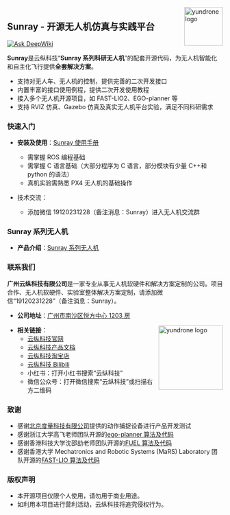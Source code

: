 <img src="https://pic1.imgdb.cn/item/67ceabf3066befcec6e26c76.png" alt="yundrone logo" align="right" height="90" />

## Sunray - 开源无人机仿真与实践平台

[![Ask DeepWiki](https://deepwiki.com/badge.svg)](https://deepwiki.com/GrooveWJH/Sunray)

**Sunray**是云纵科技“**Sunray 系列科研无人机**”的配套开源代码，为无人机智能化和自主化飞行提供**全套解决方案**。

- 支持对无人车、无人机的控制，提供完善的二次开发接口
- 内置丰富的接口使用例程，提供二次开发使用教程
- 接入多个无人机开源项目，如 FAST-LIO2、EGO-planner 等
- 支持 RVIZ 仿真、Gazebo 仿真及真实无人机平台实验，满足不同科研需求

### 快速入门

- **安装及使用**：[Sunray 使用手册](https://wiki.yundrone.cn/docs/sunray)

  - 需掌握 ROS 编程基础
  - 需掌握 C 语言基础（大部分程序为 C 语言，部分模块有少量 C++和 python 的语法）
  - 真机实验需熟悉 PX4 无人机的基础操作

- 技术交流：
  - 添加微信 19120231228（备注消息：Sunray）进入无人机交流群

### Sunray 系列无人机

- **产品介绍**：[Sunray 系列无人机](https://www.wolai.com/yundrone/sfnSkzUJj1ftvYTgzqZ3Eh)

### 联系我们

**广州云纵科技有限公司**是一家专业从事无人机软硬件和解决方案定制的公司。项目合作、无人机软硬件、实验室整体解决方案定制，请添加微信“19120231228”（备注消息：Sunray）。

- **公司地址**：[广州市南沙区悦方中心 1203 房](https://map.baidu.com/poi/%E5%B9%BF%E5%B7%9E%E4%BA%91%E7%BA%B5%E7%A7%91%E6%8A%80%E6%9C%89%E9%99%90%E5%85%AC%E5%8F%B8/@12635819.79948515,2593492.005733868,19z?uid=32c1e91366ffdbb7ad045788&ugc_type=3&ugc_ver=1&device_ratio=1&compat=1&pcevaname=pc4.1&querytype=detailConInfo&da_src=shareurl)

<img src="https://resource-wangsu.helplook.net/docker_production/5n3bi9/article/yEz5cgJ3/67da9afc5cfe2.png" alt="yundrone logo" align="right" height="150" />

- **相关链接**：
  - [云纵科技官网](http://www.yundrone.cn/index.html)
  - [云纵科技产品文档](https://wiki.yundrone.cn/)
  - [云纵科技淘宝店](https://5q239j0txjkacow9mk5tofi9dvxs6st.taobao.com/index.htm?spm=a1z10.1-c-s.w5002-25336597030.2.5c854fd4rOYblf)
  - [云纵科技 Bilibili](https://space.bilibili.com/3546736714844413)
  - 小红书：打开小红书搜索“云纵科技”
  - 微信公众号：打开微信搜索“云纵科技”或扫描右方二维码

### 致谢

- 感谢[北京度量科技有限公司](https://www.nokov.com/)提供的动作捕捉设备进行产品开发测试
- 感谢浙江大学高飞老师团队开源的[ego-planner 算法及代码](https://github.com/ZJU-FAST-Lab/ego-planner)
- 感谢香港科技大学沈邵劼老师团队开源的[FUEL 算法及代码](https://github.com/HKUST-Aerial-Robotics/FUEL)
- 感谢香港大学 Mechatronics and Robotic Systems (MaRS) Laboratory 团队开源的[FAST-LIO 算法及代码](https://github.com/hku-mars/FAST_LIO)

### 版权声明

- 本开源项目仅限个人使用，请勿用于商业用途。
- 如利用本项目进行营利活动，云纵科技将追究侵权行为。
